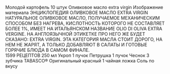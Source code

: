 Молодой картофель
10 штук
Оливковое масло extra virgin
Изображение материала
ЭНЦИКЛОПЕДИЯ
ОЛИВКОВОЕ МАСЛО EXTRA VIRGIN
НАТУРАЛЬНОЕ ОЛИВКОВОЕ МАСЛО, ПОЛУЧАЕМОЕ МЕХАНИЧЕСКИМ СПОСОБОМ БЕЗ НАГРЕВА, КИСЛОТНОСТЬ КОТОРОГО НЕ СОСТАВЛЯЕТ БОЛЕЕ 1%, ИМЕЕТ НА ИТАЛЬЯНСКОМ НАЗВАНИЕ OLIO DI OLIVA EXTRA VERGINE. НА АНГЛОЯЗЫЧНОЙ ЭТИКЕТКЕ ПРО НЕГО ЖЕ БУДЕТ СКАЗАНО: EXTRA VIRGIN. ЭТА КАТЕГОРИЯ МАСЛА СТОИТ ДОРОГО, НА НЕМ НЕ ЖАРЯТ, А ТОЛЬКО ДОБАВЛЯЮТ В САЛАТЫ И ГОТОВЫЕ ГОРЯЧИЕ БЛЮДА В САМОМ ФИНАЛЕ.   
1599 РЕЦЕПТОВ
250 мл
Укроп
1 пучок
Петрушка
1 пучок
Чеснок
3 зубчика
TABASCO® Оригинальный красный
1 чайная ложка
Соль
по вкусу